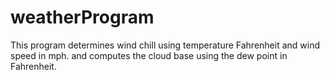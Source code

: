 # weatherProgram
 This program determines wind chill using temperature Fahrenheit and wind speed in mph. and computes the cloud base using the dew point in Fahrenheit. 
